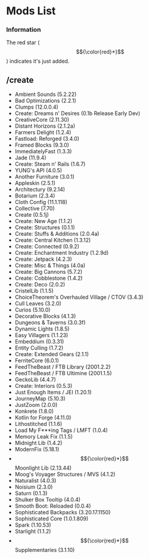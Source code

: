 # Mods List
### Information
The red star ($${\color{red}*}$$) indicates it's just added.

## /create
- Ambient Sounds (5.2.22)
- Bad Optimizations (2.2.1)
- Clumps (12.0.0.4)
- Create: Dreams n' Desires (0.1b Release Early Dev)
- CreativeCore (2.11.30)
- Distant Horizons (2.1.2a)
- Farmers Delight (1.2.4)
- Fastload: Reforged (3.4.0)
- Framed Blocks (9.3.0)
- ImmediatelyFast (1.3.3)
- Jade (11.9.4)
- Create: Steam n' Rails (1.6.7)
- YUNG's API (4.0.5)
- Another Furniture (3.0.1)
- Appleskin (2.5.1)
- Architectury (9.2.14)
- Botarium (2.3.4)
- Cloth Config (11.1.118)
- Collective (7.70)
- Create (0.5.1j)
- Create: New Age (1.1.2)
- Create: Structures (0.1.1)
- Create: Stuffs & Additions (2.0.4a)
- Create: Central Kitchen (1.3.12)
- Create: Connected (0.9.2)
- Create: Enchantment Industry (1.2.9d)
- Create: Jetpack (4.2.3)
- Create: Misc & Things (4.0a)
- Create: Big Cannons (5.7.2)
- Create: Cobblestone (1.4.2)
- Create: Deco (2.0.2)
- CristelLib (1.1.5)
- ChoiceTheorem's Overhauled Village / CTOV (3.4.3)
- Cull Leaves (3.2.0)
- Curios (5.10.0)
- Decorative Blocks (4.1.3)
- Dungeons & Taverns (3.0.3f)
- Dynamic Lights (1.8.5)
- Easy Villagers (1.1.23)
- Embeddium (0.3.31)
- Entity Culling (1.7.2)
- Create: Extended Gears (2.1.1)
- FerriteCore (6.0.1)
- FeedTheBeast / FTB Library (2001.2.2)
- FeedTheBeast / FTB Ultimine (2001.1.5)
- GeckoLib (4.4.7)
- Create: Interiors (0.5.3)
- Just Enough Items / JEI (1.20.1)
- JourneyMap (5.10.3)
- JustZoom (2.0.0)
- Konkrete (1.8.0)
- Kotlin for Forge (4.11.0)
- Lithostitched (1.1.6)
- Load My F***ing Tags / LMFT (1.0.4)
- Memory Leak Fix (1.1.5)
- Midnight Lib (1.4.2)
- ModernFix (5.18.1)
- $${\color{red}*}$$ Moonlight Lib (2.13.44)
- Moog's Voyager Structures / MVS (4.1.2)
- Naturalist (4.0.3)
- Noisium (2.3.0)
- Saturn (0.1.3)
- Shulker Box Tooltip (4.0.4)
- Smooth Boot: Reloaded (0.0.4)
- Sophisticated Backpacks (3.20.17.1150)
- Sophisticated Core (1.0.1.809)
- Spark (1.10.53)
- Starlight (1.1.2)
- $${\color{red}*}$$ Supplementaries (3.1.10)
